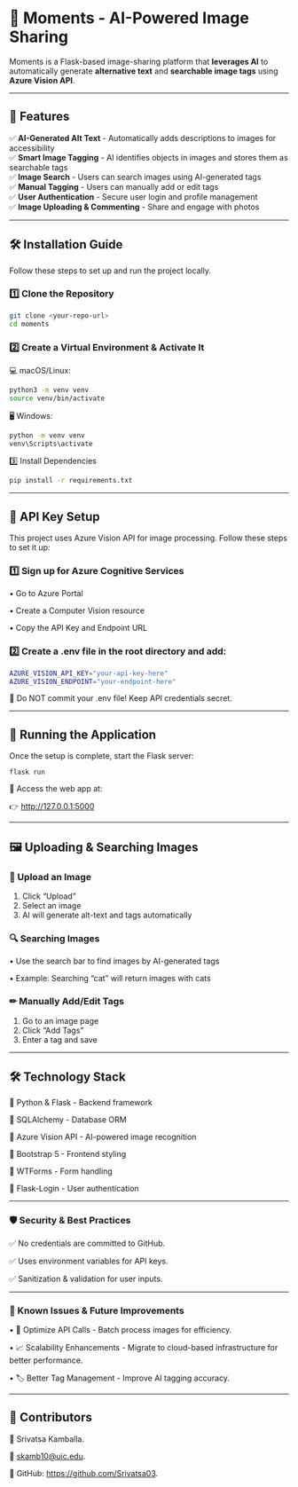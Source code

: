 # 📸 Moments - AI-Powered Image Sharing

Moments is a Flask-based image-sharing platform that **leverages AI** to automatically generate **alternative text** and **searchable image tags** using **Azure Vision API**.

---

## 🚀 Features

✅ **AI-Generated Alt Text** - Automatically adds descriptions to images for accessibility  
✅ **Smart Image Tagging** - AI identifies objects in images and stores them as searchable tags  
✅ **Image Search** - Users can search images using AI-generated tags  
✅ **Manual Tagging** - Users can manually add or edit tags  
✅ **User Authentication** - Secure user login and profile management  
✅ **Image Uploading & Commenting** - Share and engage with photos  

---

## 🛠 Installation Guide

Follow these steps to set up and run the project locally.

### 1️⃣ Clone the Repository
```bash
git clone <your-repo-url>
cd moments
```

### 2️⃣ Create a Virtual Environment & Activate It
💻 macOS/Linux:
```bash
python3 -m venv venv  
source venv/bin/activate  
```
🖥 Windows:
```bash
python -m venv venv  
venv\Scripts\activate  
```
3️⃣ Install Dependencies
```bash
pip install -r requirements.txt
```
---

## 🔑 API Key Setup

This project uses Azure Vision API for image processing. Follow these steps to set it up:

### 1️⃣ Sign up for Azure Cognitive Services
•	Go to Azure Portal

•	Create a Computer Vision resource

•	Copy the API Key and Endpoint URL

### 2️⃣ Create a .env file in the root directory and add:
```bash
AZURE_VISION_API_KEY="your-api-key-here"
AZURE_VISION_ENDPOINT="your-endpoint-here"
```
🚨 Do NOT commit your .env file! Keep API credentials secret.

---

## 🚀 Running the Application

Once the setup is complete, start the Flask server:
```
flask run
```
📌 Access the web app at:

👉 http://127.0.0.1:5000

---

## 🖼 Uploading & Searching Images

### 📸 Upload an Image
1.	Click “Upload”
2.	Select an image
3.	AI will generate alt-text and tags automatically

### 🔍 Searching Images
•	Use the search bar to find images by AI-generated tags

•	Example: Searching “cat” will return images with cats

### ✏ Manually Add/Edit Tags
1.	Go to an image page
2.	Click “Add Tags”
3.	Enter a tag and save
---
## 🛠 Technology Stack

🔹 Python & Flask - Backend framework

🔹 SQLAlchemy - Database ORM

🔹 Azure Vision API - AI-powered image recognition

🔹 Bootstrap 5 - Frontend styling

🔹 WTForms - Form handling

🔹 Flask-Login - User authentication

---

### 🛡 Security & Best Practices

✅ No credentials are committed to GitHub.

✅ Uses environment variables for API keys.

✅ Sanitization & validation for user inputs.

---

### 📌 Known Issues & Future Improvements
•	🔧 Optimize API Calls - Batch process images for efficiency.

•	📈 Scalability Enhancements - Migrate to cloud-based infrastructure for better performance.

•	🏷 Better Tag Management - Improve AI tagging accuracy.

---

## 📝 Contributors

👤 Srivatsa Kamballa.

📧 skamb10@uic.edu.

🔗 GitHub: https://github.com/Srivatsa03.
